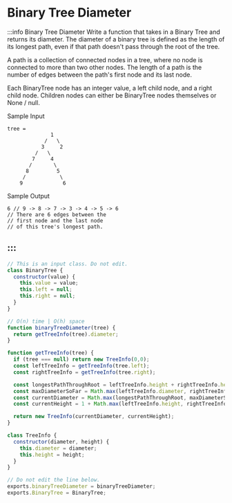 # Binary Tree Diameter

:::info Binary Tree Diameter
Write a function that takes in a Binary Tree and returns its diameter. The diameter of a binary tree is defined as the length of its longest path, even if that path doesn't pass through the root of the tree.

A path is a collection of connected nodes in a tree, where no node is connected to more than two other nodes. The length of a path is the number of edges between the path's first node and its last node.

Each BinaryTree node has an integer value, a left child node, and a right child node. Children nodes can either be BinaryTree nodes themselves or None / null.

Sample Input

```
tree =
              1
            /   \
           3     2
         /   \ 
        7     4
       /       \
      8         5
     /           \
    9             6
```

Sample Output
```
6 // 9 -> 8 -> 7 -> 3 -> 4 -> 5 -> 6
// There are 6 edges between the
// first node and the last node
// of this tree's longest path.
```
:::
---


```js title="Solution"
// This is an input class. Do not edit.
class BinaryTree {
  constructor(value) {
    this.value = value;
    this.left = null;
    this.right = null;
  }
}

// O(n) time | O(h) space
function binaryTreeDiameter(tree) {
  return getTreeInfo(tree).diameter;
}

function getTreeInfo(tree) {
  if (tree === null) return new TreeInfo(0,0);
  const leftTreeInfo = getTreeInfo(tree.left);
  const rightTreeInfo = getTreeInfo(tree.right);

  const longestPathThroughRoot = leftTreeInfo.height + rightTreeInfo.height;
  const maxDiameterSoFar = Math.max(leftTreeInfo.diameter, rightTreeInfo.diameter);
  const currentDiameter = Math.max(longestPathThroughRoot, maxDiameterSoFar);
  const currentHeight = 1 + Math.max(leftTreeInfo.height, rightTreeInfo.height);

  return new TreeInfo(currentDiameter, currentHeight);
}

class TreeInfo {
  constructor(diameter, height) {
    this.diameter = diameter;
    this.height = height;
  }
}

// Do not edit the line below.
exports.binaryTreeDiameter = binaryTreeDiameter;
exports.BinaryTree = BinaryTree;
```